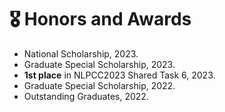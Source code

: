 # 🎖️ Honors and Awards
- National Scholarship, 2023.
- Graduate Special Scholarship, 2023.
- **1st place** in NLPCC2023 Shared Task 6, 2023.
- Graduate Special Scholarship, 2022.
- Outstanding Graduates, 2022.